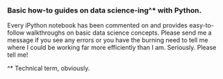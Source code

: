 ### Basic how-to guides on data science-ing^* with Python.

Every iPython notebook has been commented on and provides easy-to-follow walkthroughs on basic data science concepts. Please send me a message if you see any errors or you have the burning need to tell me where I could be working far more efficiently than I am. Seriously. Please tell me!

^* Technical term, obviously.

